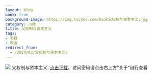 ```yaml
---
layout: blog
book: true
background-image: https://img.locyoo.com/book父权制与资本主义.jpg
category: 书籍
title: 父权制与资本主义
tags:
- 书籍
- 政治
redirect_from:
  - /2024/03/父权制与资本主义/
---
```

![](https://img.locyoo.com/book父权制与资本主义.jpg)
父权制与资本主义: <a name = "ref1" href="https://url18.ctfile.com/f/50983618-1439915875-f47261?p=3619">点击下载</a>，访问密码请点击右上方“关于”自行查看